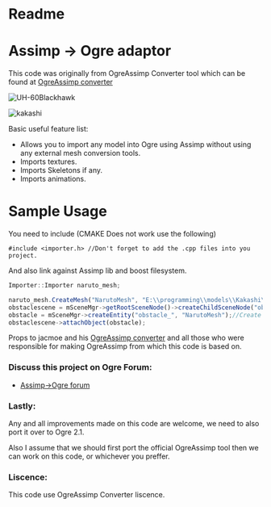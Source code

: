 # Readme
# Assimp -> Ogre adaptor

This code was originally from OgreAssimp Converter tool which can be found at [OgreAssimp converter](https://bitbucket.org/ogreaddons/ogreassimp/)

![UH-60Blackhawk](http://i.imgur.com/q0ToYqj.png)

![kakashi](http://i.imgur.com/fWcbMIN.png)

Basic useful feature list:

 * Allows you to import any model into Ogre using Assimp without using any external mesh conversion tools.
 * Imports textures.
 * Imports Skeletons if any.
 * Imports animations.



# Sample Usage

You need to include (CMAKE Does not work use the following)
```
#include <importer.h> //Don't forget to add the .cpp files into you project.
```
And also link against Assimp lib and boost filesystem.

```javascript
Importer::Importer naruto_mesh;

naruto_mesh.CreateMesh("NarutoMesh", "E:\\programming\\models\\Kakashi\\Kakashi.obj", Importer::LOW_QUALITY);//Create the mesh with name "NarutoMesh" of Low quality, set Importer::HIGH_QUALITY for high quality
obstaclescene = mSceneMgr->getRootSceneNode()->createChildSceneNode("obstaclescene_" );
obstacle = mSceneMgr->createEntity("obstacle_", "NarutoMesh");//Create an entity from the mesh "NarutoMesh"
obstaclescene->attachObject(obstacle);

```

Props to  jacmoe and his [OgreAssimp converter](https://bitbucket.org/ogreaddons/ogreassimp/) and all those who were responsible for making OgreAssimp from which this code is based on.

### Discuss this project on Ogre Forum:

 * [Assimp->Ogre forum](http://www.ogre3d.org/forums/viewtopic.php?f=1&t=93145)

### Lastly:
Any and all improvements made on this code are welcome, we need to also port it over to Ogre 2.1.

Also I assume that we should first port the official OgreAssimp tool then we can work on this code, or whichever you preffer.
### Liscence:
This code use OgreAssimp Converter liscence.
